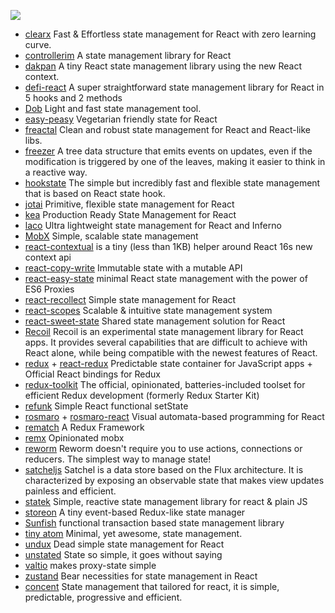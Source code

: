 ![](https://cdn.rawgit.com/sindresorhus/awesome/d7305f38d29fed78fa85652e3a63e154dd8e8829/media/badge.svg)

* [clearx](https://github.com/Autodesk/clearx) Fast & Effortless state management for React with zero learning curve.
* [controllerim](https://github.com/Niryo/controllerim/) A state management library for React
* [dakpan](https://github.com/houfio/dakpan) A tiny React state management library using the new React context.
* [defi-react](https://github.com/finom/defi/tree/master/packages/react) A super straightforward state management library for React in 5 hooks and 2 methods
* [Dob](https://github.com/dobjs/dob) Light and fast state management tool.
* [easy-peasy](https://github.com/ctrlplusb/easy-peasy) Vegetarian friendly state for React
* [freactal](https://github.com/FormidableLabs/freactal) Clean and robust state management for React and React-like libs.
* [freezer](https://github.com/arqex/freezer) A tree data structure that emits events on updates, even if the modification is triggered by one of the leaves, making it easier to think in a reactive way.
* [hookstate](https://hookstate.js.org) The simple but incredibly fast and flexible state management that is based on React state hook.
* [jotai](https://github.com/react-spring/jotai) Primitive, flexible state management for React
* [kea](https://kea.js.org/) Production Ready State Management for React
* [laco](https://github.com/deamme/laco) Ultra lightweight state management for React and Inferno
* [MobX](https://mobx.js.org/) Simple, scalable state management
* [react-contextual](https://github.com/drcmda/react-contextual) is a tiny (less than 1KB) helper around React 16s new context api
* [react-copy-write](https://github.com/aweary/react-copy-write) Immutable state with a mutable API
* [react-easy-state](https://github.com/solkimicreb/react-easy-state) minimal React state management with the power of ES6 Proxies
* [react-recollect](https://github.com/davidgilbertson/react-recollect) Simple state management for React
* [react-scopes](https://github.com/rscopes/react-scopes) Scalable & intuitive state management system
* [react-sweet-state](https://github.com/atlassian/react-sweet-state) Shared state management solution for React
* [Recoil](https://github.com/facebookexperimental/Recoil) Recoil is an experimental state management library for React apps. It provides several capabilities that are difficult to achieve with React alone, while being compatible with the newest features of React.
* [redux](https://github.com/reactjs/redux/) +  [react-redux](https://github.com/reactjs/react-redux) Predictable state container for JavaScript apps + Official React bindings for Redux
* [redux-toolkit](https://github.com/reduxjs/redux-toolkit) The official, opinionated, batteries-included toolset for efficient Redux development (formerly Redux Starter Kit)
* [refunk](https://github.com/jxnblk/refunk) Simple React functional setState
* [rosmaro](https://rosmaro.js.org) + [rosmaro-react](https://github.com/lukaszmakuch/rosmaro-react) Visual automata-based programming for React
* [rematch](https://github.com/rematch/rematch) A Redux Framework
* [remx](https://github.com/wix/remx) Opinionated mobx
* [reworm](https://github.com/pedronauck/reworm) Reworm doesn't require you to use actions, connections or reducers. The simplest way to manage state!
* [satcheljs](https://github.com/Microsoft/satcheljs) Satchel is a data store based on the Flux architecture. It is characterized by exposing an observable state that makes view updates painless and efficient.
* [statek](https://statek.dev) Simple, reactive state management library for react & plain JS
* [storeon](https://github.com/storeon/storeon) A tiny event-based Redux-like state manager
* [Sunfish](https://github.com/tzilist/Sunfish) functional transaction based state management library
* [tiny atom](https://github.com/QubitProducts/tiny-atom) Minimal, yet awesome, state management.
* [undux](https://github.com/bcherny/undux) Dead simple state management for React
* [unstated](https://github.com/jamiebuilds/unstated) State so simple, it goes without saying
* [valtio](https://github.com/pmndrs/valtio) makes proxy-state simple
* [zustand](https://github.com/react-spring/zustand) Bear necessities for state management in React
* [concent](https://github.com/concentjs/concent) State management that tailored for react, it is simple, predictable, progressive and efficient.
